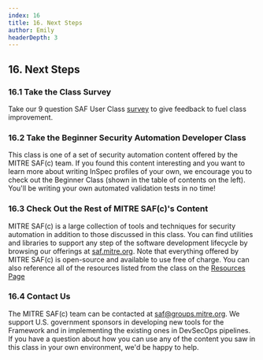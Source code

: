 ```yaml
---
index: 16
title: 16. Next Steps
author: Emily
headerDepth: 3
---
```


## 16. Next Steps

### 16.1 Take the Class Survey
Take our 9 question SAF User Class [survey](https://forms.office.com/g/UxNr3nhtcm) to give feedback to fuel class improvement.

### 16.2 Take the Beginner Security Automation Developer Class
This class is one of a set of security automation content offered by the MITRE SAF(c) team. If you found this content interesting and you want to learn more about writing InSpec profiles of your own, we encourage you to check out the Beginner Class (shown in the table of contents on the left). You'll be writing your own automated validation tests in no time!

### 16.3 Check Out the Rest of MITRE SAF(c)'s Content
MITRE SAF(c) is a large collection of tools and techniques for security automation in addition to those discussed in this class. You can find utilities and libraries to support any step of the software development lifecycle by browsing our offerings at [saf.mitre.org](https://saf.mitre.org). Note that everything offered by MITRE SAF(c) is open-source and available to use free of charge. You can also reference all of the resources listed from the class on the [Resources Page](../../resources/README.md)

### 16.4 Contact Us
The MITRE SAF(c) team can be contacted at [saf@groups.mitre.org](mailto:saf@groups.mitre.org). We support U.S. government sponsors in developing new tools for the Framework and in implementing the existing ones in DevSecOps pipelines. If you have a question about how you can use any of the content you saw in this class in your own environment, we'd be happy to help.
